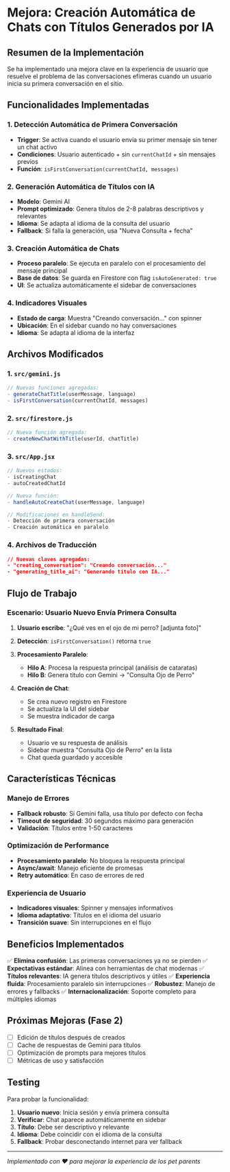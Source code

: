 # Mejora: Creación Automática de Chats con Títulos Generados por IA

## Resumen de la Implementación

Se ha implementado una mejora clave en la experiencia de usuario que resuelve el problema de las conversaciones efímeras cuando un usuario inicia su primera conversación en el sitio.

## Funcionalidades Implementadas

### 1. Detección Automática de Primera Conversación
- **Trigger**: Se activa cuando el usuario envía su primer mensaje sin tener un chat activo
- **Condiciones**: Usuario autenticado + sin `currentChatId` + sin mensajes previos
- **Función**: `isFirstConversation(currentChatId, messages)`

### 2. Generación Automática de Títulos con IA
- **Modelo**: Gemini AI
- **Prompt optimizado**: Genera títulos de 2-8 palabras descriptivos y relevantes
- **Idioma**: Se adapta al idioma de la consulta del usuario
- **Fallback**: Si falla la generación, usa "Nueva Consulta + fecha"

### 3. Creación Automática de Chats
- **Proceso paralelo**: Se ejecuta en paralelo con el procesamiento del mensaje principal
- **Base de datos**: Se guarda en Firestore con flag `isAutoGenerated: true`
- **UI**: Se actualiza automáticamente el sidebar de conversaciones

### 4. Indicadores Visuales
- **Estado de carga**: Muestra "Creando conversación..." con spinner
- **Ubicación**: En el sidebar cuando no hay conversaciones
- **Idioma**: Se adapta al idioma de la interfaz

## Archivos Modificados

### 1. `src/gemini.js`
```javascript
// Nuevas funciones agregadas:
- generateChatTitle(userMessage, language)
- isFirstConversation(currentChatId, messages)
```

### 2. `src/firestore.js`
```javascript
// Nueva función agregada:
- createNewChatWithTitle(userId, chatTitle)
```

### 3. `src/App.jsx`
```javascript
// Nuevos estados:
- isCreatingChat
- autoCreatedChatId

// Nueva función:
- handleAutoCreateChat(userMessage, language)

// Modificaciones en handleSend:
- Detección de primera conversación
- Creación automática en paralelo
```

### 4. Archivos de Traducción
```json
// Nuevas claves agregadas:
- "creating_conversation": "Creando conversación..."
- "generating_title_ai": "Generando título con IA..."
```

## Flujo de Trabajo

### Escenario: Usuario Nuevo Envía Primera Consulta

1. **Usuario escribe**: "¿Qué ves en el ojo de mi perro? [adjunta foto]"

2. **Detección**: `isFirstConversation()` retorna `true`

3. **Procesamiento Paralelo**:
   - **Hilo A**: Procesa la respuesta principal (análisis de cataratas)
   - **Hilo B**: Genera título con Gemini → "Consulta Ojo de Perro"

4. **Creación de Chat**:
   - Se crea nuevo registro en Firestore
   - Se actualiza la UI del sidebar
   - Se muestra indicador de carga

5. **Resultado Final**:
   - Usuario ve su respuesta de análisis
   - Sidebar muestra "Consulta Ojo de Perro" en la lista
   - Chat queda guardado y accesible

## Características Técnicas

### Manejo de Errores
- **Fallback robusto**: Si Gemini falla, usa título por defecto con fecha
- **Timeout de seguridad**: 30 segundos máximo para generación
- **Validación**: Títulos entre 1-50 caracteres

### Optimización de Performance
- **Procesamiento paralelo**: No bloquea la respuesta principal
- **Async/await**: Manejo eficiente de promesas
- **Retry automático**: En caso de errores de red

### Experiencia de Usuario
- **Indicadores visuales**: Spinner y mensajes informativos
- **Idioma adaptativo**: Títulos en el idioma del usuario
- **Transición suave**: Sin interrupciones en el flujo

## Beneficios Implementados

✅ **Elimina confusión**: Las primeras conversaciones ya no se pierden
✅ **Expectativas estándar**: Alinea con herramientas de chat modernas
✅ **Títulos relevantes**: IA genera títulos descriptivos y útiles
✅ **Experiencia fluida**: Procesamiento paralelo sin interrupciones
✅ **Robustez**: Manejo de errores y fallbacks
✅ **Internacionalización**: Soporte completo para múltiples idiomas

## Próximas Mejoras (Fase 2)

- [ ] Edición de títulos después de creados
- [ ] Cache de respuestas de Gemini para títulos
- [ ] Optimización de prompts para mejores títulos
- [ ] Métricas de uso y satisfacción

## Testing

Para probar la funcionalidad:

1. **Usuario nuevo**: Inicia sesión y envía primera consulta
2. **Verificar**: Chat aparece automáticamente en sidebar
3. **Título**: Debe ser descriptivo y relevante
4. **Idioma**: Debe coincidir con el idioma de la consulta
5. **Fallback**: Probar desconectando internet para ver fallback

---

*Implementado con ❤️ para mejorar la experiencia de los pet parents* 
